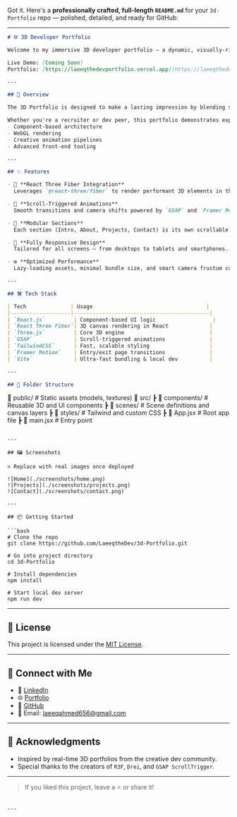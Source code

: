 Got it. Here's a **professionally crafted, full-length `README.md`** for your `3d-Portfolio` repo — polished, detailed, and ready for GitHub:

---

```md
# 🌐 3D Developer Portfolio

Welcome to my immersive 3D developer portfolio — a dynamic, visually-rich site built with **React Three Fiber**, **Three.js**, and **GSAP**. This project transforms a traditional portfolio into an interactive WebGL experience, showcasing both technical skill and design finesse.

Live Demo: [Coming Soon]  
Portfolio: [https://laeeqthedevportfolio.vercel.app](https://laeeqthedevportfolio.vercel.app)

---

## 🚀 Overview

The 3D Portfolio is designed to make a lasting impression by blending smooth animation, interactive 3D elements, and responsive UI into a seamless storytelling experience.

Whether you're a recruiter or dev peer, this portfolio demonstrates expertise in:
- Component-based architecture
- WebGL rendering
- Creative animation pipelines
- Advanced front-end tooling

---

## ✨ Features

- 🎥 **React Three Fiber Integration**  
  Leverages `@react-three/fiber` to render performant 3D elements in the browser.

- 🌠 **Scroll-Triggered Animations**  
  Smooth transitions and camera shifts powered by `GSAP` and `Framer Motion`.

- 🧭 **Modular Sections**  
  Each section (Intro, About, Projects, Contact) is its own scrollable 3D scene.

- 📱 **Fully Responsive Design**  
  Tailored for all screens — from desktops to tablets and smartphones.

- ⚙️ **Optimized Performance**  
  Lazy-loading assets, minimal bundle size, and smart camera frustum culling.

---

## 🛠 Tech Stack

| Tech              | Usage                                    |
|-------------------|-------------------------------------------|
| `React.js`         | Component-based UI logic                  |
| `React Three Fiber`| 3D canvas rendering in React             |
| `Three.js`         | Core 3D engine                           |
| `GSAP`             | Scroll-triggered animations              |
| `TailwindCSS`      | Fast, scalable styling                   |
| `Framer Motion`    | Entry/exit page transitions              |
| `Vite`             | Ultra-fast bundling & local dev          |

---

## 🧩 Folder Structure

```

📁 public/           # Static assets (models, textures)
📁 src/
┣ 📁 components/    # Reusable 3D and UI components
┣ 📁 scenes/        # Scene definitions and canvas layers
┣ 📁 styles/        # Tailwind and custom CSS
┣ 📄 App.jsx        # Root app file
┣ 📄 main.jsx       # Entry point

````

---

## 🖼 Screenshots

> Replace with real images once deployed

![Home](./screenshots/home.png)  
![Projects](./screenshots/projects.png)  
![Contact](./screenshots/contact.png)

---

## 📦 Getting Started

```bash
# Clone the repo
git clone https://github.com/LaeeqtheDev/3d-Portfolio.git

# Go into project directory
cd 3d-Portfolio

# Install dependencies
npm install

# Start local dev server
npm run dev
````

---

## 📄 License

This project is licensed under the [MIT License](LICENSE).

---

## 🤝 Connect with Me

* 💼 [LinkedIn](https://www.linkedin.com/in/syed-laeeq-ahmed/)
* 🌐 [Portfolio](https://laeeqthedevportfolio.vercel.app)
* 🐙 [GitHub](https://github.com/LaeeqtheDev)
* 📧 Email: [laeeqahmed656@gmail.com](mailto:laeeqahmed656@gmail.com)

---

## 🌟 Acknowledgments

* Inspired by real-time 3D portfolios from the creative dev community.
* Special thanks to the creators of `R3F`, `Drei`, and `GSAP ScrollTrigger`.

---

> If you liked this project, leave a ⭐️ or share it!

```

---

```
